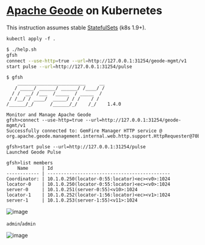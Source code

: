 # [Apache Geode](https://geode.apache.org) on Kubernetes

This instruction assumes stable [StatefulSets](https://kubernetes.io/docs/concepts/workloads/controllers/statefulset/) (k8s 1.9+).

```
kubectl apply -f .
```

``` sh
$ ./help.sh
gfsh
connect --use-http=true --url=http://127.0.0.1:31254/geode-mgmt/v1
start pulse --url=http://127.0.0.1:31254/pulse
```

```
$ gfsh
    _________________________     __
   / _____/ ______/ ______/ /____/ /
  / /  __/ /___  /_____  / _____  / 
 / /__/ / ____/  _____/ / /    / /  
/______/_/      /______/_/    /_/    1.4.0

Monitor and Manage Apache Geode
gfsh>connect --use-http=true --url=http://127.0.0.1:31254/geode-mgmt/v1
Successfully connected to: GemFire Manager HTTP service @ org.apache.geode.management.internal.web.http.support.HttpRequester@70b012ca

gfsh>start pulse --url=http://127.0.0.1:31254/pulse
Launched Geode Pulse

gfsh>list members
    Name     | Id
------------ | ---------------------------------------------
Coordinator: | 10.1.0.250(locator-0:55:locator)<ec><v0>:1024
locator-0    | 10.1.0.250(locator-0:55:locator)<ec><v0>:1024
server-0     | 10.1.0.251(server-0:55)<v10>:1024
locator-1    | 10.1.0.252(locator-1:56:locator)<ec><v1>:1024
server-1     | 10.1.0.253(server-1:55)<v11>:1024
```

![image](https://user-images.githubusercontent.com/106908/35868113-f73535e6-0b9e-11e8-9fac-3df2bf58a6a2.png)

`admin`/`admin`

![image](https://user-images.githubusercontent.com/106908/35868131-01d96b48-0b9f-11e8-8dac-9468e558e78f.png)

